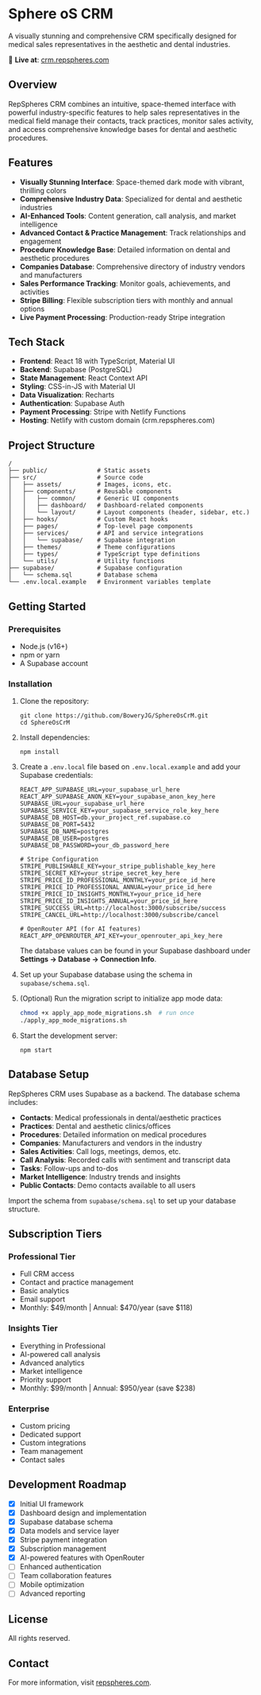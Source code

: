 # Sphere oS CRM

A visually stunning and comprehensive CRM specifically designed for medical sales representatives in the aesthetic and dental industries.

🚀 **Live at**: [crm.repspheres.com](https://crm.repspheres.com)

## Overview

RepSpheres CRM combines an intuitive, space-themed interface with powerful industry-specific features to help sales representatives in the medical field manage their contacts, track practices, monitor sales activity, and access comprehensive knowledge bases for dental and aesthetic procedures.

## Features

- **Visually Stunning Interface**: Space-themed dark mode with vibrant, thrilling colors
- **Comprehensive Industry Data**: Specialized for dental and aesthetic industries
- **AI-Enhanced Tools**: Content generation, call analysis, and market intelligence
- **Advanced Contact & Practice Management**: Track relationships and engagement
- **Procedure Knowledge Base**: Detailed information on dental and aesthetic procedures
- **Companies Database**: Comprehensive directory of industry vendors and manufacturers
- **Sales Performance Tracking**: Monitor goals, achievements, and activities
- **Stripe Billing**: Flexible subscription tiers with monthly and annual options
- **Live Payment Processing**: Production-ready Stripe integration

## Tech Stack

- **Frontend**: React 18 with TypeScript, Material UI
- **Backend**: Supabase (PostgreSQL)
- **State Management**: React Context API
- **Styling**: CSS-in-JS with Material UI
- **Data Visualization**: Recharts
- **Authentication**: Supabase Auth
- **Payment Processing**: Stripe with Netlify Functions
- **Hosting**: Netlify with custom domain (crm.repspheres.com)

## Project Structure

```
/
├── public/              # Static assets
├── src/                 # Source code
│   ├── assets/          # Images, icons, etc.
│   ├── components/      # Reusable components
│   │   ├── common/      # Generic UI components
│   │   ├── dashboard/   # Dashboard-related components
│   │   └── layout/      # Layout components (header, sidebar, etc.)
│   ├── hooks/           # Custom React hooks
│   ├── pages/           # Top-level page components
│   ├── services/        # API and service integrations
│   │   └── supabase/    # Supabase integration
│   ├── themes/          # Theme configurations
│   ├── types/           # TypeScript type definitions
│   └── utils/           # Utility functions
├── supabase/            # Supabase configuration
│   └── schema.sql       # Database schema
└── .env.local.example   # Environment variables template
```

## Getting Started

### Prerequisites

- Node.js (v16+)
- npm or yarn
- A Supabase account

### Installation

1. Clone the repository:
   ```
   git clone https://github.com/BoweryJG/SphereOsCrM.git
   cd SphereOsCrM
   ```

2. Install dependencies:
   ```
   npm install
   ```

3. Create a `.env.local` file based on `.env.local.example` and add your Supabase credentials:
   ```
   REACT_APP_SUPABASE_URL=your_supabase_url_here
   REACT_APP_SUPABASE_ANON_KEY=your_supabase_anon_key_here
   SUPABASE_URL=your_supabase_url_here
   SUPABASE_SERVICE_KEY=your_supabase_service_role_key_here
   SUPABASE_DB_HOST=db.your_project_ref.supabase.co
   SUPABASE_DB_PORT=5432
   SUPABASE_DB_NAME=postgres
   SUPABASE_DB_USER=postgres
   SUPABASE_DB_PASSWORD=your_db_password_here
   
   # Stripe Configuration
   STRIPE_PUBLISHABLE_KEY=your_stripe_publishable_key_here
   STRIPE_SECRET_KEY=your_stripe_secret_key_here
   STRIPE_PRICE_ID_PROFESSIONAL_MONTHLY=your_price_id_here
   STRIPE_PRICE_ID_PROFESSIONAL_ANNUAL=your_price_id_here
   STRIPE_PRICE_ID_INSIGHTS_MONTHLY=your_price_id_here
   STRIPE_PRICE_ID_INSIGHTS_ANNUAL=your_price_id_here
   STRIPE_SUCCESS_URL=http://localhost:3000/subscribe/success
   STRIPE_CANCEL_URL=http://localhost:3000/subscribe/cancel
   
   # OpenRouter API (for AI features)
   REACT_APP_OPENROUTER_API_KEY=your_openrouter_api_key_here
   ```
   The database values can be found in your Supabase dashboard under **Settings → Database → Connection Info**.

4. Set up your Supabase database using the schema in `supabase/schema.sql`.

5. (Optional) Run the migration script to initialize app mode data:
   ```bash
   chmod +x apply_app_mode_migrations.sh  # run once
   ./apply_app_mode_migrations.sh
   ```

6. Start the development server:
   ```
   npm start
   ```

## Database Setup

RepSpheres CRM uses Supabase as a backend. The database schema includes:

- **Contacts**: Medical professionals in dental/aesthetic practices
- **Practices**: Dental and aesthetic clinics/offices
- **Procedures**: Detailed information on medical procedures
- **Companies**: Manufacturers and vendors in the industry
- **Sales Activities**: Call logs, meetings, demos, etc.
- **Call Analysis**: Recorded calls with sentiment and transcript data
- **Tasks**: Follow-ups and to-dos
- **Market Intelligence**: Industry trends and insights
- **Public Contacts**: Demo contacts available to all users

Import the schema from `supabase/schema.sql` to set up your database structure.

## Subscription Tiers

### Professional Tier
- Full CRM access
- Contact and practice management
- Basic analytics
- Email support
- Monthly: $49/month | Annual: $470/year (save $118)

### Insights Tier
- Everything in Professional
- AI-powered call analysis
- Advanced analytics
- Market intelligence
- Priority support
- Monthly: $99/month | Annual: $950/year (save $238)

### Enterprise
- Custom pricing
- Dedicated support
- Custom integrations
- Team management
- Contact sales

## Development Roadmap

- [x] Initial UI framework
- [x] Dashboard design and implementation
- [x] Supabase database schema
- [x] Data models and service layer
- [x] Stripe payment integration
- [x] Subscription management
- [x] AI-powered features with OpenRouter
- [ ] Enhanced authentication
- [ ] Team collaboration features
- [ ] Mobile optimization
- [ ] Advanced reporting

## License

All rights reserved.

## Contact

For more information, visit [repspheres.com](https://www.repspheres.com).
